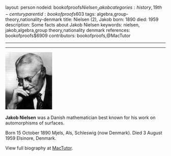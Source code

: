 layout: person
nodeid: bookofproofs$Nielsen_Jakob
categories: history,19th-century
parentid: bookofproofs$603
tags: algebra,group-theory,nationality-denmark
title: Nielsen (2), Jakob
born: 1890
died: 1959
description: Some facts about Jakob Nielsen
keywords: nielsen, jakob,algebra,group theory,nationality denmark
references: bookofproofs$6909
contributors: bookofproofs,@MacTutor

---


---

![Nielsen_Jakob.jpg](https://github.com/bookofproofs/bookofproofs.github.io/blob/main/_sources/_assets/images/portraits/Nielsen_Jakob.jpg?raw=true)

**Jakob Nielsen** was a Danish mathematician best known for his work on automorphisms of surfaces.

Born 15 October 1890 Mjels, Als, Schleswig (now Denmark). Died 3 August 1959 Elsinore, Denmark.


View full biography at [MacTutor](https://mathshistory.st-andrews.ac.uk/Biographies/Nielsen_Jakob/).